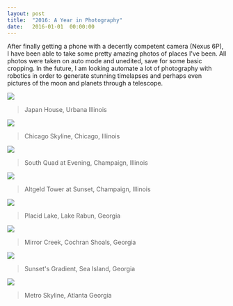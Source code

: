 ```yaml
---
layout: post
title:  "2016: A Year in Photography"
date:   2016-01-01  00:00:00
---
```


After finally getting a phone with a decently competent camera (Nexus 6P), I have
been able to take some pretty amazing photos of places I've been. All photos were
taken on auto mode and unedited, save for some basic cropping. In the future, I
am looking automate a lot of photography with robotics in order to generate
stunning timelapses and perhaps even pictures of the moon and planets through a
telescope.

![]({{site.baseurl}}/images/PhotoPortfolio/JapanHouse.png)
> Japan House, Urbana Illinois

![]({{site.baseurl}}/images/PhotoPortfolio/Chicago.png)
> Chicago Skyline, Chicago, Illinois

![]({{site.baseurl}}/images/PhotoPortfolio/SouthQuad.png)
> South Quad at Evening, Champaign, Illinois

![]({{site.baseurl}}/images/PhotoPortfolio/Altgeld.png)
> Altgeld Tower at Sunset, Champaign, Illinois

![]({{site.baseurl}}/images/PhotoPortfolio/Kayak.png)
> Placid Lake, Lake Rabun, Georgia

![]({{site.baseurl}}/images/PhotoPortfolio/Cochran.png)
> Mirror Creek, Cochran Shoals, Georgia

![]({{site.baseurl}}/images/PhotoPortfolio/SeaIsland.png)
> Sunset's Gradient, Sea Island, Georgia

![]({{site.baseurl}}/images/PhotoPortfolio/Atlanta.png)
> Metro Skyline, Atlanta Georgia
